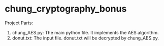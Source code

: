 # chung_cryptography_bonus
Project Parts:
1. chung_AES.py: The main python file. It implements the AES algorithm. 
2. donut.txt: The input file. donut.txt will be decrypted by chung_AES.py.